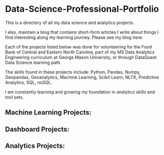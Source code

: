 # Data-Science-Professional-Portfolio
This is a directory of all my data science and analytics projects.

I also, maintain a blog that contains short-form articles I write about things I find interesting along my learning journey. 
Please see my blog here: 

Each of the projects listed below was done for volunteering for the Food Bank of Central and Eastern North Carolina, part of my MS Data Analytics Engineering curriculum at George Mason University, or through DataQuest Data Science learning path. 

The skills found in these projects include: Python, Pandas, Numpy, Geopandas, Geoanalytics, Machine Learning, Scikit Learn, NLTK, Predictive Analytics, SQL, noSQL. 

I am constantly learning and growing my foundation in analytics skills and tool sets. 

## Machine Learning Projects: 

## Dashboard Projects:

## Analytics Projects:

